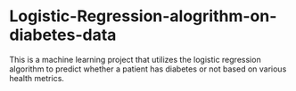 # Logistic-Regression-alogrithm-on-diabetes-data
This is a machine learning project that utilizes the logistic regression algorithm to predict whether a patient has diabetes or not based on various health metrics.
